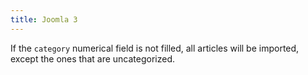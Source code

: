 ```yaml
---
title: Joomla 3
---
```


If the `category` numerical field is not filled, all articles will be imported, except the ones that are uncategorized.
